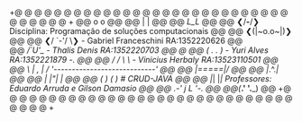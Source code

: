 +@ @ @ @ @ @ @ @ @ @ @ @ @ @ @ @ @ @ @ @ @ @ @ @ @ @ @ @ @ @ @ @ @ @ +
@@       o o                                                         @@
@@       | |                                                         @@
@@      _L_L_                                                        @@
@@   ❮\/__-__\/❯ Disciplina: Programação de soluções computacionais  @@
@@   ❮(|~o.o~|)❯                                                     @@
@@   ❮/ \`-'/ \❯   - Gabriel Franceschini RA:1352220626              @@                      
@@     _/`U'\_     - Thalis Denis RA:1352220703                      @@               @
@@    ( .   . )    - Yuri Alves RA:1352221879 -.                     @@
@@   / /     \ \   - Vinicius Herbaly RA:13523110501                 @@
@@   \ |  ,  | /    '----------------------------'                   @@
@@    \|=====|/                                                      @@
@@     |_.^._|                                                       @@
@@     | |"| |                                                       @@
@@     ( ) ( )   # CRUD-JAVA                                         @@
@@     |_| |_|   Professores: Eduardo Arruda e Gilson Damasio        @@
@@ _.-' _j L_ '-._                                                   @@
@@(___.'     '.___)                                                  @@
+@ @ @ @ @ @ @ @ @ @ @ @ @ @ @ @ @ @ @ @ @ @ @ @ @ @ @ @ @ @ @ @ @ @ +
